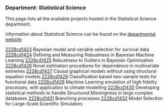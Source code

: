 ### Department: Statistical Science

This page lists all the available projects hosted in the Statistical Science department.

Information about Statistical Science can be found on the [departmental website](https://www.ucl.ac.uk/statistics)

[2228cd1423](../projects/2228cd1423.md) Bayesian model and variable selection for survival data
[2228cd1424](../projects/2228cd1424.md) Defining and Measuring Robustness in Bayesian Machine Learning
[2228cd1425](../projects/2228cd1425.md) Robustness to Outliers in Bayesian Optimisation
[2228cd1426](../projects/2228cd1426.md) Novel estimation procedures for dependence in multivariate extremes
[2228cd1427](../projects/2228cd1427.md) Causal graphical models without using structural equation models
[2228cd1428](../projects/2228cd1428.md) Classification based two-sample tests for functional data
[2228cd1429](../projects/2228cd1429.md) Machine Learning emulation of high fidelity processes, with application to climate modelling
[2228cd1430](../projects/2228cd1430.md) Developing statistical methods to handle Structured Missingness in large complex databases
[2228cd1431](../projects/2228cd1431.md) Branching processes
[2228cd1432](../projects/2228cd1432.md) Model Selection for Large-Scale Scientific Simulators

